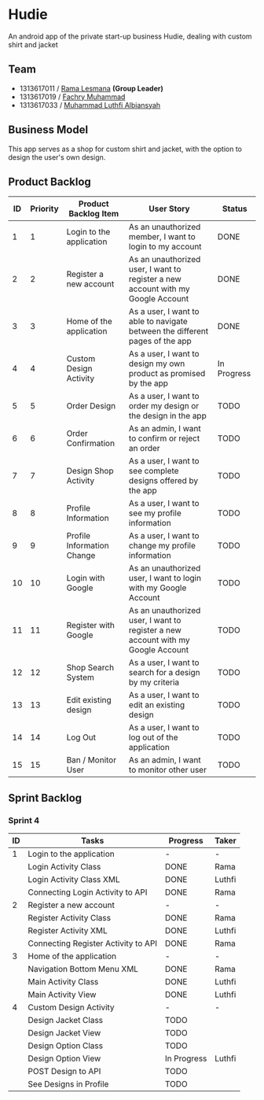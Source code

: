 # Hudie
An android app of the private start-up business Hudie, dealing with custom shirt and jacket

## Team
- 1313617011 / [Rama Lesmana](https://github.com/Romeless) **(Group Leader)**
- 1313617019 / [Fachry Muhammad](https://github.com/FachryMuhammad)
- 1313617033 / [Muhammad Luthfi Albiansyah](https://github.com/LLuthfiY)

## Business Model
This app serves as a shop for custom shirt and jacket, with the option to design the user's own design.

## Product Backlog

| ID | Priority | Product Backlog Item       | User Story                                                                       | Status      |
|----|----------|----------------------------|----------------------------------------------------------------------------------|-------------|
| 1  | 1        | Login to the application   | As an unauthorized member, I want to login to my account                         | DONE        |
| 2  | 2        | Register a new account     | As an unauthorized user, I want to register a new account with my Google Account | DONE        |
| 3  | 3        | Home of the application    | As a user, I want to able to navigate between the different pages of the app     | DONE        |
| 4  | 4        | Custom Design Activity     | As a user, I want to design my own product as promised by the app                | In Progress |
| 5  | 5        | Order Design               | As a user, I want to order my design or the design in the app                    | TODO        |
| 6  | 6        | Order Confirmation         | As an admin, I want to confirm or reject an order                                | TODO        |
| 7  | 7        | Design Shop Activity       | As a user, I want to see complete designs offered by the app                     | TODO        |
| 8  | 8        | Profile Information        | As a user, I want to see my profile information                                  | TODO        |
| 9  | 9        | Profile Information Change | As a user, I want to change my profile information                               | TODO        |
| 10 | 10       | Login with Google          | As an unauthorized user, I want to login with my Google Account                  | TODO        |
| 11 | 11       | Register with Google       | As an unauthorized user, I want to register a new account with my Google Account | TODO        |
| 12 | 12       | Shop Search System         | As a user, I want to search for a design by my criteria                          | TODO        |
| 13 | 13       | Edit existing design       | As a user, I want to edit an existing design                                     | TODO        |
| 14 | 14       | Log Out                    | As a user, I want to log out of the application                                  | TODO        |
| 15 | 15       | Ban / Monitor User         | As an admin, I want to monitor other user                                        | TODO        |

## Sprint Backlog

### Sprint 4

| ID | Tasks                               | Progress       | Taker |
|----|-------------------------------------|-------------|----------|
| 1  | Login to the application            | \-          | \-       |
|    | Login Activity Class                | DONE        | Rama     |
|    | Login Activity Class XML            | DONE        | Luthfi   |
|    | Connecting Login Activity to API    | DONE        | Rama     |
| 2  | Register a new account              | \-          | \-       |
|    | Register Activity Class             | DONE        | Rama     |
|    | Register Activity XML               | DONE        | Luthfi   |
|    | Connecting Register Activity to API | DONE        | Rama     |
| 3  | Home of the application             | \-          | \-       |
|    | Navigation Bottom Menu XML          | DONE        | Rama     |
|    | Main Activity Class                 | DONE        | Luthfi   |
|    | Main Activity View                  | DONE        | Luthfi   |
| 4  | Custom Design Activity              | \-          | \-       |
|    | Design Jacket Class                 | TODO        |          |
|    | Design Jacket View                  | TODO        |          |
|    | Design Option Class                 | TODO        |          |
|    | Design Option View                  | In Progress | Luthfi   |
|    | POST Design to API                  | TODO        |          |
|    | See Designs in Profile              | TODO        |          |


